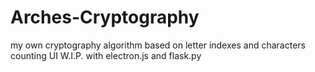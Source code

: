# Arches-Cryptography
my own cryptography algorithm based on letter indexes and characters counting
UI W.I.P. with electron.js and flask.py
